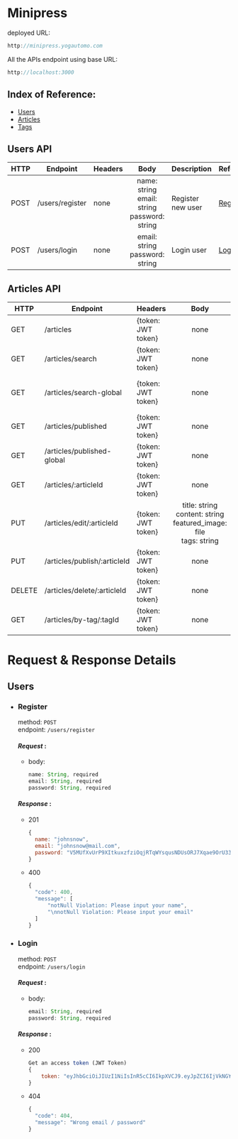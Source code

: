 # Minipress

deployed URL:
```javascript
http://minipress.yogautomo.com
```

All the APIs endpoint using base URL:
```javascript
http://localhost:3000
```

## Index of Reference:
* [Users]()
* [Articles]()
* [Tags]()

## Users API
|  HTTP  | Endpoint | Headers | Body | Description | Reference |
|---|---|---|:-:|---|---|
| POST | /users/register | none | name: string<br>email: string<br>password: string | Register new user |[Register]()|
| POST | /users/login | none | email: string<br>password: string | Login user |[Login]()|

## Articles API
|  HTTP  | Endpoint | Headers | Body | Description | Reference |
|---|---|---|:-:|---|---|
| GET | /articles | {token: JWT token} | none | get all unpublished articles |[Get Unpublished Articles]()|
| GET | /articles/search | {token: JWT token} | none | search user articles |[Search User Articles]()|
| GET | /articles/search-global | {token: JWT token} | none | search global published articles |[Search User Articles]()|
| GET | /articles/published | {token: JWT token} | none | get user published articles |[Get User Published Articles]()|
| GET | /articles/published-global | {token: JWT token} | none | get global published articles |[Get Global Published Articles]()|
| GET | /articles/:articleId | {token: JWT token} | none | get one published articles |[Get One Article]()|
| PUT | /articles/edit/:articleId | {token: JWT token} | title: string<br>content: string<br>featured_image: file<br>tags: string | get one published articles |[Update Article]()|
| PUT | /articles/publish/:articleId | {token: JWT token} | none | publish an article |[Publish Article]()|
| DELETE | /articles/delete/:articleId | {token: JWT token} | none | delete an article |[Delete Article]()|
| GET | /articles/by-tag/:tagId | {token: JWT token} | none | search article by tag |[Filter Article by Tag]()|

# Request & Response Details

## Users
+ ### Register
  method: `POST`<br>
  endpoint: `/users/register`
  
  #### _Request_ :
  * body: 
    ```javascript
    name: String, required
    email: String, required
    password: String, required
    ```
    
  #### _Response_ :
  - 201
    ```javascript
    {
      name: "johnsnow",
      email: "johnsnow@mail.com",
      password: "V5MUfXvUrP9XItkuxzfziOqjRTqWYsqusNDUsORJ7Xqae9OrU33e2"
    }
    ```
  - 400
    ```javascript
    {
      "code": 400,
      "message": [
          "notNull Violation: Please input your name",
          "\nnotNull Violation: Please input your email"
      ]
    }
    ```

+ ### Login
  method: `POST`<br>
  endpoint: `/users/login`
  
  #### _Request_ :
  * body: 
    ```javascript
    email: String, required
    password: String, required
    ```
    
  #### _Response_ :
  - 200
    ```javascript
    Get an access token (JWT Token)
    {
        token: "eyJhbGciOiJIUzI1NiIsInR5cCI6IkpXVCJ9.eyJpZCI6IjVkNGY4NTEyNDVlNmZiMzlmNTAwN2NiYSIsIm5hbWUiOiJ5b2dhIiwiZW1haWwiOiJ5b2dhQG1haWwuY29tIiwiaWF0IjoxNTY1NTE2NjMyfQ.FeFWVOZuT1TBLszVY5gXS_XST4uUDA-PO8uM6KVPJJw"
    }
    ```
  - 404
    ```javascript
    {
      "code": 404,
      "message": "Wrong email / password"
    }
    ```